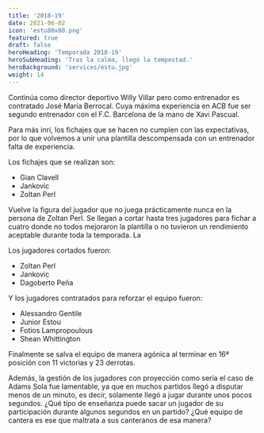 ```yaml
---
title: '2018-19'
date: 2021-06-02
icon: 'estu80x80.png'
featured: true
draft: false
heroHeading: 'Temporada 2018-19'
heroSubHeading: 'Tras la calma, llegó la tempestad.'
heroBackground: 'services/estu.jpg'
weight: 14
---
```


Continúa como director deportivo Willy Villar pero como entrenador es contratado José María Berrocal. Cuya máxima experiencia en ACB fue ser segundo entrenador con el F.C. Barcelona de la mano de Xavi Pascual.

Para más inri, los fichajes que se hacen no cumplen con las expectativas, por lo que volvemos a unir una plantilla descompensada con un entrenador falta de experiencia.

Los fichajes que se realizan son:
* Gian Clavell
* Jankovic
* Zoltan Perl

Vuelve la figura del jugador que no juega prácticamente nunca en la persona de Zoltan Perl. Se llegan a cortar hasta tres jugadores para fichar a cuatro donde no todos mejoraron la plantilla o no tuvieron un rendimiento aceptable durante toda la temporada. La

Los jugadores cortados fueron:
* Zoltan Perl
* Jankovic
* Dagoberto Peña

Y los jugadores contratados para reforzar el equipo fueron:
* Alessandro Gentile
* Junior Estou
* Fotios Lampropoulous
* Shean Whittington

Finalmente se salva el equipo de manera agónica al terminar en 16ª posición con 11 victorias y 23 derrotas.

Además, la gestión de los jugadores con proyección como sería el caso de Adams Sola fue lamentable, ya que en muchos partidos llegó a disputar menos de un minuto, es decir, solamente llegó a jugar durante unos pocos segundos. ¿Qué tipo de enseñanza puede sacar un jugador de su participación durante algunos segundos en un partido? ¿Qué equipo de cantera es ese que maltrata a sus canteranos de esa manera?